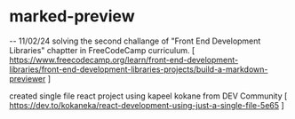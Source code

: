 # marked-preview
-- 11/02/24 solving the second challange of "Front End Development Libraries" chaptter in FreeCodeCamp curriculum. [ https://www.freecodecamp.org/learn/front-end-development-libraries/front-end-development-libraries-projects/build-a-markdown-previewer ]

created single file react project using kapeel kokane from DEV Community [ https://dev.to/kokaneka/react-development-using-just-a-single-file-5e65 ]
